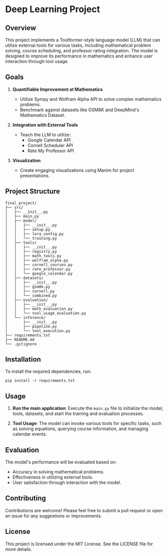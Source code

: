 # Deep Learning Project

## Overview
This project implements a Toolformer-style language model (LLM) that can utilize external tools for various tasks, including mathematical problem solving, course scheduling, and professor rating integration. The model is designed to improve its performance in mathematics and enhance user interaction through tool usage.

## Goals
1. **Quantifiable Improvement at Mathematics**
   - Utilize Sympy and Wolfram Alpha API to solve complex mathematics problems.
   - Benchmark against datasets like GSM8K and DeepMind's Mathematics Dataset.

2. **Integration with External Tools**
   - Teach the LLM to utilize:
     - Google Calendar API
     - Cornell Scheduler API
     - Rate My Professor API

3. **Visualization**
   - Create engaging visualizations using Manim for project presentations.

## Project Structure
```
final_project/
├── src/
│   ├── __init__.py
│   ├── main.py
│   ├── model/
│   │   ├── __init__.py
│   │   ├── setup.py
│   │   ├── lora_config.py
│   │   └── training.py
│   ├── tools/
│   │   ├── __init__.py
│   │   ├── registry.py
│   │   ├── math_tools.py
│   │   ├── wolfram_alpha.py
│   │   ├── cornell_courses.py
│   │   ├── rate_professor.py
│   │   └── google_calendar.py
│   ├── datasets/
│   │   ├── __init__.py
│   │   ├── gsm8k.py
│   │   ├── cornell.py
│   │   └── combined.py
│   ├── evaluation/
│   │   ├── __init__.py
│   │   ├── math_evaluation.py
│   │   └── tool_usage_evaluation.py
│   └── inference/
│       ├── __init__.py
│       ├── pipeline.py
│       └── tool_execution.py
├── requirements.txt
├── README.md
└── .gitignore
```

## Installation
To install the required dependencies, run:
```
pip install -r requirements.txt
```

## Usage
1. **Run the main application**:
   Execute the `main.py` file to initialize the model, tools, datasets, and start the training and evaluation processes.
   
2. **Tool Usage**:
   The model can invoke various tools for specific tasks, such as solving equations, querying course information, and managing calendar events.

## Evaluation
The model's performance will be evaluated based on:
- Accuracy in solving mathematical problems.
- Effectiveness in utilizing external tools.
- User satisfaction through interaction with the model.

## Contributing
Contributions are welcome! Please feel free to submit a pull request or open an issue for any suggestions or improvements.

## License
This project is licensed under the MIT License. See the LICENSE file for more details.